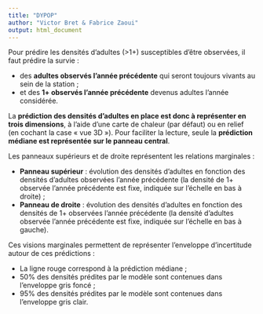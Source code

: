 ```yaml
---
title: "DYPOP"
author: "Victor Bret & Fabrice Zaoui"
output: html_document
---
```


Pour prédire les densités d’adultes (>1+) susceptibles d’être observées, il faut prédire la survie :
- des **adultes observés l’année précédente** qui seront toujours vivants au sein de la station ;
- et des **1+ observés l’année précédente** devenus adultes l’année considérée.

La **prédiction des densités d’adultes en place est donc à représenter en trois dimensions**, à l’aide d’une carte de chaleur (par défaut) ou en relief (en cochant la case « vue 3D »). Pour faciliter la lecture, seule la **prédiction médiane est représentée sur le panneau central**.

Les panneaux supérieurs et de droite représentent les relations marginales :
- **Panneau supérieur** : évolution des densités d’adultes en fonction des densités d’adultes observées l’année précédente (la densité de 1+ observée l’année précédente est fixe, indiquée sur l’échelle en bas à droite) ;
- **Panneau de droite** : évolution des densités d’adultes en fonction des densités de 1+ observées l’année précédente (la densité d’adultes observée l’année précédente est fixe, indiquée sur l’échelle en bas à gauche).

Ces visions marginales permettent de représenter l’enveloppe d’incertitude autour de ces prédictions :
- La ligne rouge correspond à la prédiction médiane ;
- 50% des densités prédites par le modèle sont contenues dans l’enveloppe gris foncé ;
- 95% des densités prédites par le modèle sont contenues dans l’enveloppe gris clair.

